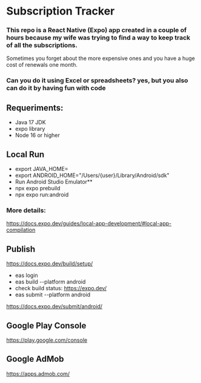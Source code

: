 # Subscription Tracker

### This repo is a React Native (Expo) app created in a couple of hours because my wife was trying to find a way to keep track of all the subscriptions.

Sometimes you forget about the more expensive ones and you have a huge cost of renewals one month.

### Can you do it using Excel or spreadsheets? yes, but you also can do it by having fun with code


## Requeriments:

- Java 17 JDK
- expo library
- Node 16 or higher

## Local Run

- export JAVA_HOME=
- export ANDROID_HOME="/Users/{user}/Library/Android/sdk"
- Run Android Studio Emulator**
- npx expo prebuild
- npx expo run:android

### More details:

https://docs.expo.dev/guides/local-app-development/#local-app-compilation

## Publish

https://docs.expo.dev/build/setup/

- eas login
- eas build --platform android
- check build status: https://expo.dev/
- eas submit --platform android

https://docs.expo.dev/submit/android/

## Google Play Console

https://play.google.com/console

## Google AdMob

https://apps.admob.com/
